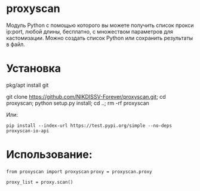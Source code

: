 # proxyscan
Модуль Python с помощью которого вы можете получить список прокси ip:port, любой длины, бесплатно, с множеством параметров для кастомизации.
Можно создать список Python или сохранить результаты в файл.

# Установка

pkg/apt install git

git clone https://github.com/NIKDISSV-Forever/proxyscan.git; cd proxyscan; python setup.py install; cd ..; rm -rf proxyscan

Или:

```pip install --index-url https://test.pypi.org/simple --no-deps proxyscan-io-api```

# Использование:

```from proxyscan import proxyscan```
```proxy = proxyscan.proxy```

```proxy_list = proxy.scan()```
